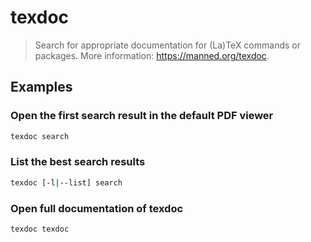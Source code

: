 # texdoc

> Search for appropriate documentation for (La)TeX commands or packages. More information: <https://manned.org/texdoc>.

## Examples

### Open the first search result in the default PDF viewer

```bash
texdoc search
```

### List the best search results

```bash
texdoc [-l|--list] search
```

### Open full documentation of texdoc

```bash
texdoc texdoc
```
